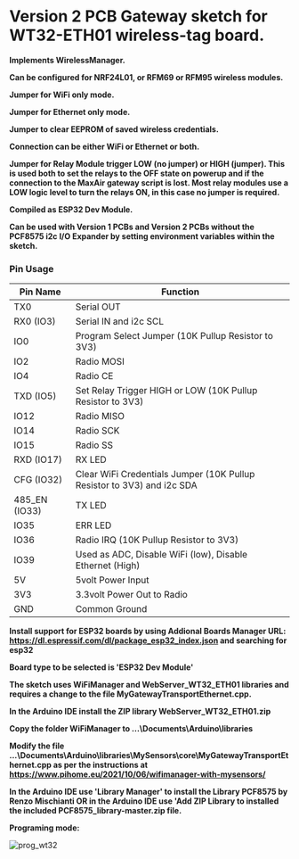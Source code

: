 # Version 2 PCB Gateway sketch for WT32-ETH01 wireless-tag board.

**Implements WirelessManager.**

**Can be configured for NRF24L01, or RFM69 or RFM95 wireless modules.**

**Jumper for WiFi only mode.**

**Jumper for Ethernet only mode.**

**Jumper to clear EEPROM of saved wireless credentials.**

**Connection can be either WiFi or Ethernet or both.**

**Jumper for Relay Module trigger LOW (no jumper) or HIGH (jumper). This is used both to set the relays to the OFF state on powerup and if the connection to the MaxAir gateway script is lost. Most relay modules use a LOW logic level to turn the relays ON, in this case no jumper is required.**

**Compiled as ESP32 Dev Module.**

**Can be used with Version 1 PCBs and Version 2 PCBs without the PCF8575 i2c I/O Expander by setting environment variables within the sketch.**

### Pin Usage

| Pin Name      | Function                                                     |
| ------------- | ------------------------------------------------------------ |
| TX0           | Serial OUT                                                   |
| RX0 (IO3)     | Serial IN and i2c SCL                                        |
| IO0           | Program Select Jumper (10K Pullup Resistor to 3V3)           |
| IO2           | Radio MOSI                                                   |
| IO4           | Radio CE                                                     |
| TXD (IO5)     | Set Relay Trigger HIGH or LOW (10K Pullup Resistor to 3V3)   |
| IO12          | Radio MISO                                                   |
| IO14          | Radio SCK                                                    |
| IO15          | Radio SS                                                     |
| RXD (IO17)    | RX LED                                                       |
| CFG (IO32)    | Clear WiFi Credentials Jumper (10K Pullup Resistor to 3V3) and i2c SDA |
| 485_EN (IO33) | TX LED                                                       |
| IO35          | ERR LED                                                      |
| IO36          | Radio IRQ (10K Pullup Resistor to 3V3)                       |
| IO39          | Used as ADC, Disable WiFi (low), Disable Ethernet (High)     |
| 5V            | 5volt Power Input                                            |
| 3V3           | 3.3volt Power Out to Radio                                   |
| GND           | Common Ground                                                |

**Install support for ESP32 boards by using Addional Boards Manager URL: https://dl.espressif.com/dl/package_esp32_index.json and searching for esp32**

**Board type to be selected is 'ESP32 Dev Module'**

**The sketch uses WiFiManager and WebServer_WT32_ETH01 libraries and requires a change to the file MyGatewayTransportEthernet.cpp.**

**In the Arduino IDE install the ZIP library WebServer_WT32_ETH01.zip**

**Copy the folder WiFiManager to ...\Documents\Arduino\libraries**

**Modify the file ...\Documents\Arduino\libraries\MySensors\core\MyGatewayTransportEthernet.cpp as per the instructions at https://www.pihome.eu/2021/10/06/wifimanager-with-mysensors/**

**In the Arduino IDE use 'Library Manager' to install the Library PCF8575 by Renzo Mischianti OR in the Arduino IDE use 'Add ZIP Library to installed the included PCF8575_library-master.zip file.**

**Programing mode:**

![prog_wt32](https://user-images.githubusercontent.com/46624596/165151005-1c7dc885-25be-42cb-b770-7853ee7b7912.JPG)

